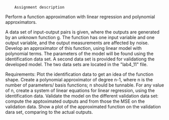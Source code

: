         Assignment description
        
Perform a function approximation with linear regression and polynomial approximators.

A data set of input-output pairs is given, where the outputs are generated by an unknown function g. The function has one input variable and one output variable, and the output measurements are affected by noise. Develop an approximator of this function, using linear model with polynomial terms. The parameters of the model will be found using the identification data set. A second data set is provided for validationg the developed model. The two data sets are located in the "lab4_11" file.

Requirements: 
  Plot the identification data to get an idea of the function shape.
  Create a polynomial approximator of degree n-1, where n is the number of parameters/ basis functions; n should be tunnable.
  For any value of n, create a system of linear equations for linear regression, using the identification data.
  Validate the model on the different validation data set: compute the apptoximated outputs and from those the MSE on the validation data. Show a plot of the approximated function on the validation dara set, comparing to the actual outputs.
  
